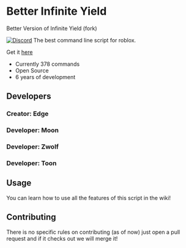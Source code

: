# Better Infinite Yield
Better Version of Infinite Yield (fork)

[![Discord](https://media.discordapp.net/attachments/338403017894395905/668536741942263808/Discord-Logo-Color.png)](https://discord.gg/78ZuWSq)
The best command line script for roblox.

Get it [here](https://github.com/EdgeIY/infiniteyield/wiki)

 - Currently 378 commands
 - Open Source
 - 6 years of development

## Developers
### Creator: Edge

### Developer: Moon
### Developer: Zwolf
### Developer: Toon

## Usage
You can learn how to use all the features of this script in the wiki!

## Contributing
There is no specific rules on contributing (as of now) just open a pull request and if it checks out we will merge it!
